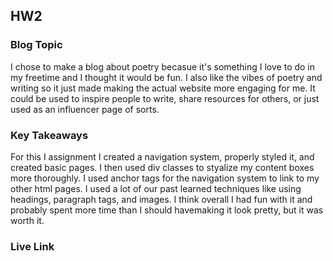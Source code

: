 ## HW2

### Blog Topic

I chose to make a blog about poetry becasue it's something I love to do in my freetime and I thought it would be fun. I also like the vibes of poetry and writing so it just made making the actual website more engaging for me. It could be used to inspire people to write, share resources for others, or just used as an influencer page of sorts.

### Key Takeaways

For this I assignment I created a navigation system, properly styled it, and created basic pages. I then used div classes to styalize my content boxes more thoroughly. I used anchor tags for the navigation system to link to my other html pages. I used a lot of our past learned techniques like using headings, paragraph tags, and images. I think overall I had fun with it and probably spent more time than I should havemaking it look pretty, but it was worth it.

### Live Link

